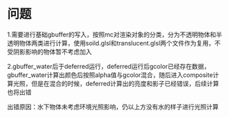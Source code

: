 # 问题

1.需要进行基础gbuffer的写入，按照mc对渲染对象的分类，分为不透明物体和半透明物体两类进行计算，使用soild.glsl和translucent.glsl两个文件作为复用，不受阴影影响的物体暂不考虑加入

2.gbuffer_water后于deferred运行，deferred运行后gcolor已经存在数据，gbuffer_water计算出颜色后按照alpha值与gcolor混合，随后进入composite计算光照，但是在混合的时候，deferred计算出的亮度和影子已经错误，后续计算也将出错

出错原因：水下物体未考虑环境光照影响，仍以上方没有水的样子进行光照计算
